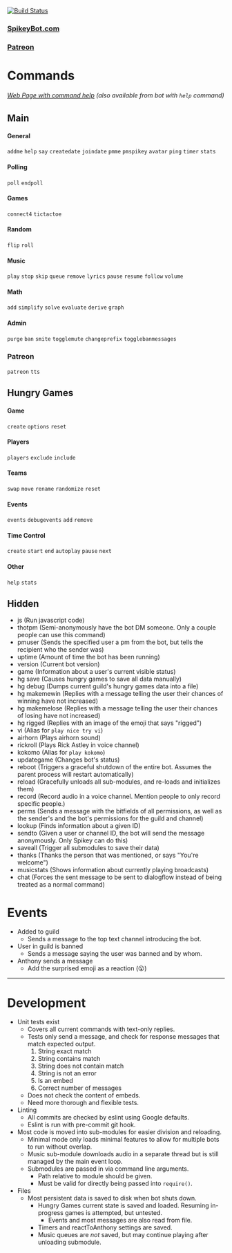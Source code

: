 [![Build Status](https://travis-ci.org/CampbellCrowley/SpikeyBot-Discord.svg?branch=master)](https://travis-ci.com/CampbellCrowley/SpikeyBot-Discord)  
### [SpikeyBot.com](https://www.spikeybot.com/)
### [Patreon](https://www.patreon.com/campbellcrowley/)

# Commands
###### [Web Page with command help](https://www.spikeybot.com/) (also available from bot with `help` command)
## Main
#### General
`addme` `help` `say` `createdate` `joindate` `pmme` `pmspikey` `avatar` `ping` `timer` `stats`
#### Polling
`poll` `endpoll`
#### Games
`connect4` `tictactoe`
#### Random
`flip` `roll`
#### Music
`play` `stop` `skip` `queue` `remove` `lyrics` `pause` `resume` `follow` `volume`
#### Math
`add` `simplify` `solve` `evaluate` `derive` `graph`
#### Admin
`purge` `ban` `smite` `togglemute` `changeprefix` `togglebanmessages`
### Patreon
`patreon` `tts`

## Hungry Games
#### Game
`create` `options` `reset`
#### Players
`players` `exclude` `include`
#### Teams
`swap` `move` `rename` `randomize` `reset`
#### Events
`events` `debugevents` `add` `remove`
#### Time Control
`create` `start` `end` `autoplay` `pause` `next`
#### Other
`help` `stats`

## Hidden
- js (Run javascript code)
- thotpm (Semi-anonymously have the bot DM someone. Only a couple people can use this command)
- pmuser (Sends the specified user a pm from the bot, but tells the recipient who the sender was)
- uptime (Amount of time the bot has been running)
- version (Current bot version)
- game (Information about a user's current visible status)
- hg save (Causes hungry games to save all data manually)
- hg debug (Dumps current guild's hungry games data into a file)
- hg makemewin (Replies with a message telling the user their chances of winning have not increased)
- hg makemelose (Replies with a message telling the user their chances of losing have not increased)
- hg rigged (Replies with an image of the emoji that says "rigged")
- vi (Alias for `play nice try vi`)
- airhorn (Plays airhorn sound)
- rickroll (Plays Rick Astley in voice channel)
- kokomo (Alias for `play kokomo`)
- updategame (Changes bot's status)
- reboot (Triggers a graceful shutdown of the entire bot. Assumes the parent process will restart automatically)
- reload (Gracefully unloads all sub-modules, and re-loads and initializes them)
- record (Record audio in a voice channel. Mention people to only record specific people.)
- perms (Sends a message with the bitfields of all permissions, as well as the sender's and the bot's permissions for the guild and channel)
- lookup (Finds information about a given ID)
- sendto (Given a user or channel ID, the bot will send the message anonymously. Only Spikey can do this)
- saveall (Trigger all submodules to save their data)
- thanks (Thanks the person that was mentioned, or says "You're welcome")
- musicstats (Shows information about currently playing broadcasts)
- chat (Forces the sent message to be sent to dialogflow instead of being treated as a normal command)

# Events
- Added to guild
  - Sends a message to the top text channel introducing the bot.
- User in guild is banned
  - Sends a message saying the user was banned and by whom.
- Anthony sends a message
  - Add the surprised emoji as a reaction (😮)

***

# Development
- Unit tests exist
  - Covers all current commands with text-only replies.
  - Tests only send a message, and check for response messages that match expected output.
    1) String exact match
    2) String contains match
    3) String does not contain match
    4) String is not an error
    5) Is an embed
    6) Correct number of messages
  - Does not check the content of embeds.
  - Need more thorough and flexible tests.
- Linting
  - All commits are checked by eslint using Google defaults.
  - Eslint is run with pre-commit git hook.
- Most code is moved into sub-modules for easier division and reloading.
  - Minimal mode only loads minimal features to allow for multiple bots to run without overlap.
  - Music sub-module downloads audio in a separate thread but is still managed by the main event loop.
  - Submodules are passed in via command line arguments.
    - Path relative to module should be given.
    - Must be valid for directly being passed into `require()`.
- Files
  - Most persistent data is saved to disk when bot shuts down.
    - Hungry Games current state is saved and loaded. Resuming in-progress games is attempted, but untested.
      - Events and most messages are also read from file.
    - Timers and reactToAnthony settings are saved.
    - Music queues are *not* saved, but may continue playing after unloading submodule.
